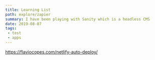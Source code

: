 ```yaml
---
title: Learning List
path: explore/zapier
summary: I have been playing with Sanity which is a headless CMS 
date: 2019-08-07
tags:
 - test
 - apps
---
```


https://flaviocopes.com/netlify-auto-deploy/
